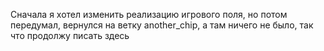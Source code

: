 Сначала я хотел изменить реализацию игрового поля, но потом передумал, вернулся на ветку another_chip, а там ничего не было, так что продолжу писать здесь